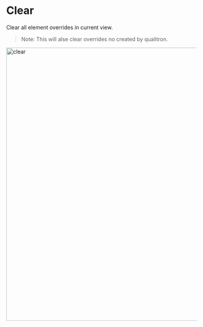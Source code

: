 # Clear

Clear all element overrides in current view.

> Note: This will alse clear overrides no created by qualitron.

<img src="https://media.giphy.com/media/HIjW3s0oZNUSPXeVmH/giphy.gif" alt="clear" width="720px"/>